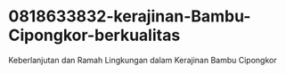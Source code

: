# 0818633832-kerajinan-Bambu-Cipongkor-berkualitas
Keberlanjutan dan Ramah Lingkungan dalam Kerajinan Bambu Cipongkor

